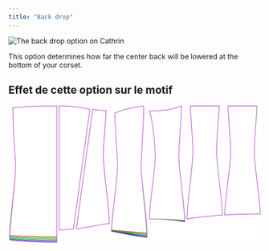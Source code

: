 ```yaml
---
title: "Back drop"
---
```


![The back drop option on Cathrin](./backdrop.svg)

This option determines how far the center back will be lowered at the bottom of your corset.

## Effet de cette option sur le motif

![This image shows the effect of this option by superimposing several variants that have a different value for this option](cathrin_backdrop_sample.svg "Effect of this option on the pattern")
